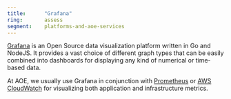 ```yaml
---
title:      "Grafana"
ring:       assess
segment:    platforms-and-aoe-services
---
```


[Grafana](https://grafana.com//) is an Open Source data visualization platform written in Go and NodeJS. It provides a vast choice of different graph types that can be easily combined into dashboards for displaying any kind of numerical or time-based data.

At AOE, we usually use Grafana in conjunction with [Prometheus](https://prometheus.io/) or [AWS CloudWatch](https://prometheus.io/) for visualizing both application and infrastructure metrics.
